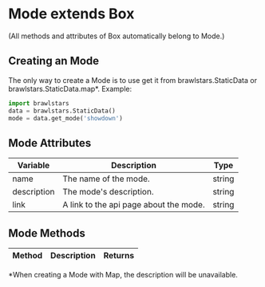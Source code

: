 # Mode extends Box

(All methods and attributes of Box automatically belong to Mode.)

## Creating an Mode
The only way to create a Mode is to use get it from brawlstars.StaticData or brawlstars.StaticData.map\*. Example:
```py
import brawlstars
data = brawlstars.StaticData()
mode = data.get_mode('showdown')
```

## Mode Attributes
| Variable | Description | Type |
|----------|-------------|------|
| name | The name of the mode. | string |
| description | The mode's description. | string |
| link | A link to the api page about the mode. | string |

## Mode Methods
| Method | Description | Returns |
|--------|-------------|---------|

\*When creating a Mode with Map, the description will be unavailable.